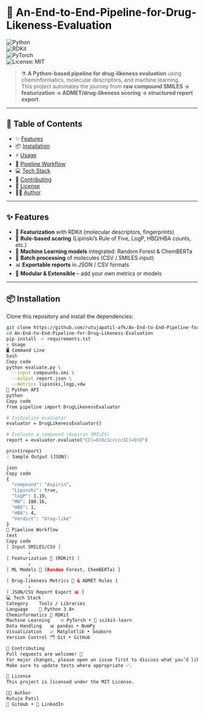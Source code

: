 # 🧪 An-End-to-End-Pipeline-for-Drug-Likeness-Evaluation  

![Python](https://img.shields.io/badge/Python-3.8+-blue?logo=python&logoColor=white)  
![RDKit](https://img.shields.io/badge/RDKit-Cheminformatics-orange?logo=flask&logoColor=white)  
![PyTorch](https://img.shields.io/badge/PyTorch-ML-red?logo=pytorch&logoColor=white)  
![License: MIT](https://img.shields.io/badge/License-MIT-green.svg)  

> ⚗️ **A Python-based pipeline for drug-likeness evaluation** using cheminformatics, molecular descriptors, and machine learning.  
> This project automates the journey from **raw compound SMILES → featurization → ADMET/drug-likeness scoring → structured report export**.  

---

## 📌 Table of Contents  

- ✨ [Features](#-features)  
- 📦 [Installation](#-installation)  
- ⚡ [Usage](#-usage)  
- 🔄 [Pipeline Workflow](#-pipeline-workflow)  
- 💻 [Tech Stack](#-tech-stack)  
- 🤝 [Contributing](#-contributing)  
- 📜 [License](#-license)  
- 👩‍💻 [Author](#-author)  

---

## ✨ Features  

- 🧬 **Featurization** with RDKit (molecular descriptors, fingerprints)  
- 📏 **Rule-based scoring** (Lipinski’s Rule of Five, LogP, HBD/HBA counts, etc.)  
- 🤖 **Machine Learning models** integrated: Random Forest & ChemBERTa  
- 📂 **Batch processing** of molecules (CSV / SMILES input)  
- 📊 **Exportable reports** in JSON / CSV formats  
- 🔧 **Modular & Extensible** – add your own metrics or models  

---

## 📦 Installation  

Clone this repository and install the dependencies:  

```bash
git clone https://github.com/rutujapatil-afk/An-End-to-End-Pipeline-for-Drug-Likeness-Evaluation.git
cd An-End-to-End-Pipeline-for-Drug-Likeness-Evaluation
pip install -r requirements.txt
⚡ Usage
🖥️ Command Line
bash
Copy code
python evaluate.py \
  --input compounds.smi \
  --output report.json \
  --metrics lipinski,logp,vdw
🐍 Python API
python
Copy code
from pipeline import DrugLikenessEvaluator

# Initialize evaluator
evaluator = DrugLikenessEvaluator()

# Evaluate a compound (Aspirin SMILES)
report = evaluator.evaluate("CC(=O)Oc1ccccc1C(=O)O")

print(report)
💡 Sample Output (JSON):

json
Copy code
{
  "compound": "Aspirin",
  "Lipinski": true,
  "logP": 1.19,
  "MW": 180.16,
  "HBD": 1,
  "HBA": 4,
  "Verdict": "Drug-like"
}
🔄 Pipeline Workflow
text
Copy code
[ Input SMILES/CSV ] 
        ↓
[ Featurization 🔬 (RDKit) ] 
        ↓
[ ML Models 🤖 (Random Forest, ChemBERTa) ] 
        ↓
[ Drug-likeness Metrics 📏 & ADMET Rules ] 
        ↓
[ JSON/CSV Report Export 📊 ]
💻 Tech Stack
Category	Tools / Libraries
Language	🐍 Python 3.8+
Cheminformatics	🧪 RDKit
Machine Learning	🔥 PyTorch • 🤖 scikit-learn
Data Handling	📊 pandas • NumPy
Visualization	📈 Matplotlib • Seaborn
Version Control	🗂️ Git • GitHub

🤝 Contributing
Pull requests are welcome! 🚀
For major changes, please open an issue first to discuss what you’d like to change.
Make sure to update tests where appropriate ✅.

📜 License
This project is licensed under the MIT License.

👩‍💻 Author
Rutuja Patil
🔗 GitHub • 💼 LinkedIn
